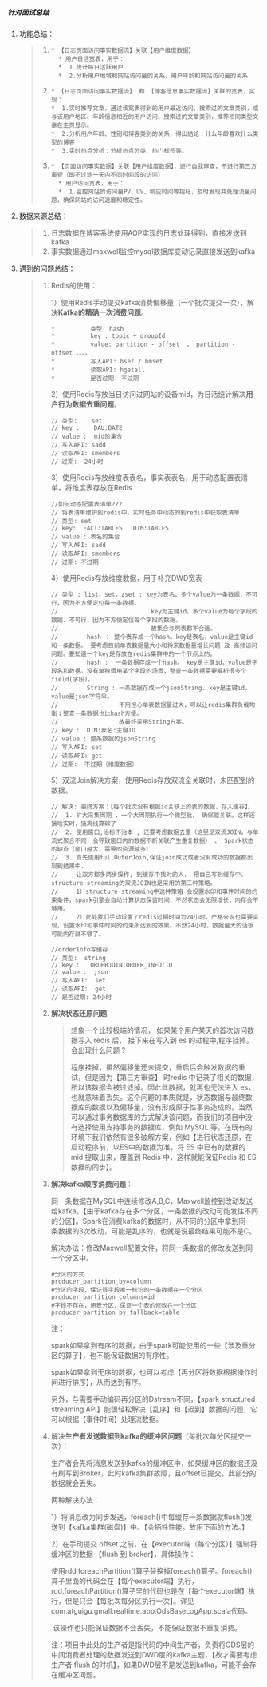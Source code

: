 ##### 针对面试总结

   1. 功能总结：

      > 1. ```
      >    * 【日志页面访问事实数据流】关联【用户维度数据】
      >      * 用户日活宽表，用于：
      >      *  1.统计每日活跃用户
      >      *  2.分析用户地域和网站访问量的关系，用户年龄和网站访问量的关系
      >    ```
      >
      > 2. ```
      >    * 【日志页面访问事实数据流】 和 【博客信息事实数据流】关联的宽表，实现：
      >    *  1.实时推荐文章，通过该宽表得到的用户最近访问、搜索过的文章类别，或与该用户地区、年龄信息相近的用户访问、搜索过的文章类别，推荐相同类型文章在主页显示。
      >    *  2.分析用户年龄、性别和博客类别的关系，得出结论：什么年龄喜欢什么类型的博客
      >    *  3.实时热点分析：分析热点分类、热门标签等。
      >    ```
      >
      > 
      >
      > 3. ```
      >    * 【页面访问事实数据】关联【用户维度数据】，进行自我审查，不进行第三方审查（即不过滤一天内不同时间段的访问）
      >      * 用户访问宽表，用于：
      >      *  1.监控网站的访问量PV、UV、响应时间等指标，及时发现并处理流量问题，确保网站的访问速度和稳定性。
      >    ```

2. 数据来源总结：

   > 1. 日志数据在博客系统使用AOP实现的日志处理得到，直接发送到kafka
   > 2. 事实数据通过maxwell监控mysql数据库变动记录直接发送到kafka

3. 遇到的问题总结：

   > 1. Redis的使用：
   >
   >    1）使用Redis手动提交kafka消费偏移量（一个批次提交一次），解决**Kafka的精确一次消费问题**。
   >
   >    ```
   >    *          类型: hash
   >    *          key : topic + groupId
   >    *          value: partition - offset  ， partition - offset 。。。。
   >    *          写入API: hset / hmset
   >    *          读取API: hgetall
   >    *          是否过期: 不过期
   >    ```
   >
   >    2）使用Redis存放当日访问过网站的设备mid，为日活统计解决**用户行为数据去重问题**。
   >
   >    ```
   >    // 类型:    set
   >    // key :    DAU:DATE
   >    // value :  mid的集合
   >    // 写入API: sadd
   >    // 读取API: smembers
   >    // 过期:  24小时
   >    ```
   >
   >    3）使用Redis存放维度表表名，事实表表名，用于动态配置表清单，将维度表存放在Redis
   >
   >    ```
   >    //如何动态配置表清单???
   >    // 将表清单维护到redis中，实时任务中动态的到redis中获取表清单.
   >    // 类型: set
   >    // key:  FACT:TABLES   DIM:TABLES
   >    // value : 表名的集合
   >    // 写入API: sadd
   >    // 读取API: smembers
   >    // 过期: 不过期
   >    ```
   >
   >    4）使用Redis存放维度数据，用于补充DWD宽表
   >
   >    ```
   >    // 类型 : list，set，zset : key为表名，多个value为一条数据，不可行，因为不方便定位每一条数据。
   >    //                          key为主键id，多个value为每个字段的数据，不可行，因为不方便定位每个字段的数据。
   >    //                          故集合与列表都不合适。
   >    //        hash ： 整个表存成一个hash。key是表名，value是主键id和一条数据。 要考虑目前单表数据量大小和将来数据量增长问题 及 高频访问问题。要知道一个key是存放在redis集群中的一个节点上的。
   >    //        hash :  一条数据存成一个hash。 key是主键id，value是字段名和数据。没有单独调用某个字段的场景，整查一条数据需要解析很多个field(字段)。
   >    //        String : 一条数据存成一个jsonString. key是主键id，value是json字符串。
   >    //                 不用担心单表数据量过大，可以让redis集群负载均衡；整查一条数据也比hash方便。
   >    //                 故最终采用String方案。
   >    // key :  DIM:表名:主键ID
   >    // value : 整条数据的jsonString
   >    // 写入API: set
   >    // 读取API: get
   >    // 过期:  不过期（维度数据）
   >    ```
   >
   >    5）双流Join解决方案，使用Redis存放双流全关联时，未匹配到的数据。
   >
   >    ```
   >    // 解决: 最终方案：【每个批次没有根据id关联上的表的数据，存入缓存】。
   >    //  1. 扩大采集周期 ，一个大周期执行一个微型批， 确保能关联。这样还搞啥实时，搞离线算球了
   >    //  2. 使用窗口,治标不治本 , 还要考虑数据去重（这里是双流JOIN，与单流式聚合不同，会导致窗口内的数据不断关联产生重复数据） 、 Spark状态的缺点（窗口越大，需要的资源越多）
   >    //  3. 首先使用fullOuterJoin,保证join成功或者没有成功的数据都出现到结果中.
   >    //     让双方都多两步操作, 到缓存中找对的人， 把自己写到缓存中。structure streaming的双流JOIN也是采用的第三种策略。
   >    //     1）structure streaming中这种策略 会设置水印和事件时间的约束条件，spark引擎会自动计算状态保留时间，不然状态会无限增长，内存会不够用。
   >    //     2）此处我们手动设置了redis过期时间为24小时。严格来说也需要实现，设置水印和事件时间的约束所达到的效果。不然24小时，数据量大的话很可能内存就不够了。
   >    ```
   >
   >    ```
   >    //orderInfo写缓存
   >    // 类型:  string
   >    // key :   ORDERJOIN:ORDER_INFO:ID
   >    // value :  json
   >    // 写入API:  set
   >    // 读取API:  get
   >    // 是否过期: 24小时
   >    ```
   >
   > 1. **解决状态还原问题**
   >
   >    > 想象一个比较极端的情况， 如果某个用户某天的首次访问数据写入 redis 后， 接下来在写入到 es 的过程中,程序挂掉。 会出现什么问题 ?
   >    >
   >    > ​		程序挂掉，虽然偏移量还未提交，重启后会触发数据的重试，但是因为【第三方审查】 时redis 中记录了相关的数据，所以该数据会被过滤掉。因此此数据，就再也无法进入 es，也就意味着丢失。这个问题的本质就是，状态数据与最终数据库的数据以及偏移量，没有形成原子性事务造成的。当然可以通过事务数据库的方式解决该问题，而我们的项目中没有选择使用支持事务的数据库，例如 MySQL 等。在既有的环境下我们依然有很多破解方案，例如【进行状态还原，在启动程序前，以ES中的数据为准，将 ES 中已有的数据的 mid 提取出来，覆盖到 Redis 中，这样就能保证Redis 和 ES 数据的同步】。
   >
   > 1. **解决kafka顺序消费问题**：
   >
   >    同一条数据在MySQL中连续修改A,B,C，Maxwell监控到改动发送给kafka，【由于kafka存在多个分区，一条数据的改动可能发往不同的分区】。Spark在消费kafka的数据时，从不同的分区中拿到同一条数据的3次改动，可能是乱序的，也就是说最终结果可能不是C。
   >
   >    解决办法：修改Maxwell配置文件，将同一条数据的修改发送到同一个分区中。
   >
   >    ~~~shell
   >    #分区的方式
   >    producer_partition_by=column
   >    #分区的字段，保证该字段唯一标识的一条数据在一个分区
   >    producer_partition_columns=id
   >    #字段不存在，用表分区，保证一个表的修改在一个分区
   >    producer_partition_by_fallback=table
   >    ~~~
   >
   >    注：
   >
   >    spark如果拿到有序的数据，由于spark可能使用的一些【涉及重分区的算子】，也不能保证数据的有序性。
   >
   >    spark如果拿到无序的数据，也可以考虑【再分区将数据根据操作时间进行排序】，从而达到有序。
   >
   >    另外，与需要手动编码再分区的Dstream不同，【spark structured streaming API】能很轻松解决【乱序】和【迟到】数据的问题，它可以根据【事件时间】处理流数据。
   >
   > 1. 解决**生产者发送数据到kafka的缓冲区问题**（每批次每分区提交一次）：
   >
   >    生产者会先将消息发送到kafka的缓冲区中，如果缓冲区的数据还没有刷写到Broker，此时kafka集群故障，且offset已提交，此部分的数据就会丢失。
   >
   >    两种解决办法：
   >
   >    1）将消息改为同步发送，foreach()中每缓存一条数据就flush()发送到【kafka集群(磁盘)】中。【会牺牲性能。故用下面的方法。】
   >
   >    2）在手动提交 offset 之前，在【executor端（每个分区）】强制将缓冲区的数据 【flush 到 broker】，具体操作：
   >
   >    ​	  使用rdd.foreachPartition()算子替换掉foreach()算子。foreach()算子里面的代码会在【每个executor端】执行，rdd.foreachPartition()算子里的代码也是在【每个executor端】执行，但是只会【每批次每分区执行一次】。详见com.atguigu.gmall.realtime.app.OdsBaseLogApp.scala代码。
   >
   >    ​	该操作也只能保证数据不会丢失，不能保证数据不重复消费。
   >
   >    注：项目中此处的生产者是指代码的中间生产者，负责将ODS层的中间消费者处理的数据发送到DWD层的kafka主题，【故才需要考虑生产者 flush 的时机】，如果DWD层不是发送到kafka，可能不会存在缓冲区问题。